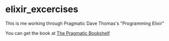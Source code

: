 # elixir_excercises
This is me working through Pragmatic Dave Thomas's "Programming Elixir"

You can get the book at [The Pragmatic Bookshelf](https://pragprog.com/book/elixir/programming-elixir)
